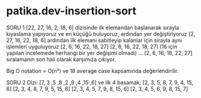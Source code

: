 # patika.dev-insertion-sort

SORU 1
[22, 27, 16, 2, 18, 6] dizisinde ilk elemandan başlanarak sırayla kıyaslama yapıyoruz ve en küçüğü buluyoruz, ardından yer değiştiriyoruz
[2, 27, 16, 22, 18, 6] ardından ilk elemanı sabitleyip kalanlar için sırayla aynı işlemleri uyguluyoruz
[2, 6, 16, 22, 18, 27]
[2, 6, 16, 22, 18, 27] (16 için yapılan incelemede herhangi bir yer değişimi olmadı)
...
[2, 6, 16, 18, 22, 27] sıralamanın son hali olarak karşımıza çıkıyor.

Big O notation = O(n²) ve 18 average case kapsamında değerlendirilir.

SORU 2
Dizi: [7, 3 ,5 ,8 ,2 ,9 ,4 ,15 ,6] ve ilk 4 basamak;
[2, 3, 5, 8, 7, 9, 4, 15, 6]
[2, 3, 4, 8, 7, 9, 5, 15, 6]
[2, 3, 4, 5, 7, 9, 8, 15, 6]
[2, 3, 4, 5, 6, 9, 8, 15, 7]
